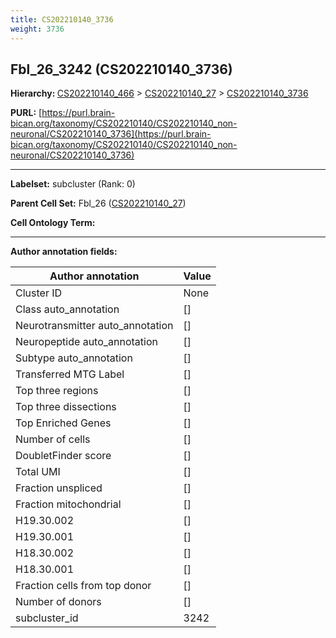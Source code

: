 ```yaml
---
title: CS202210140_3736
weight: 3736
---
```

## Fbl_26_3242 (CS202210140_3736)
<b>Hierarchy: </b>
[CS202210140_466](../CS202210140_466) >
[CS202210140_27](../CS202210140_27) >
[CS202210140_3736](../CS202210140_3736)

**PURL:** [https://purl.brain-bican.org/taxonomy/CS202210140/CS202210140_non-neuronal/CS202210140_3736](https://purl.brain-bican.org/taxonomy/CS202210140/CS202210140_non-neuronal/CS202210140_3736)

---


**Labelset:** subcluster (Rank: 0)

**Parent Cell Set:** Fbl_26 ([CS202210140_27](../CS202210140_27))



**Cell Ontology Term:** 

[MARKER GENES.]: #


---

[TRANSFERRED ANNOTATIONS.]: #


[AUTHOR ANNOTATION FIELDS.]: #


**Author annotation fields:**

| Author annotation | Value |
|-------------------|-------|
|Cluster ID|None|
|Class auto_annotation|[]|
|Neurotransmitter auto_annotation|[]|
|Neuropeptide auto_annotation|[]|
|Subtype auto_annotation|[]|
|Transferred MTG Label|[]|
|Top three regions|[]|
|Top three dissections|[]|
|Top Enriched Genes|[]|
|Number of cells|[]|
|DoubletFinder score|[]|
|Total UMI|[]|
|Fraction unspliced|[]|
|Fraction mitochondrial|[]|
|H19.30.002|[]|
|H19.30.001|[]|
|H18.30.002|[]|
|H18.30.001|[]|
|Fraction cells from top donor|[]|
|Number of donors|[]|
|subcluster_id|3242|
